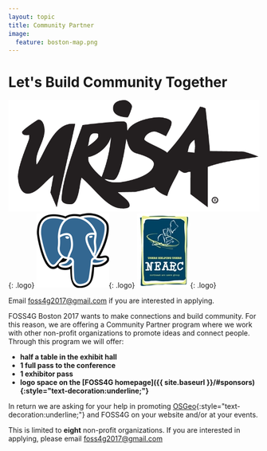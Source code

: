 ```yaml
---
layout: topic
title: Community Partner
image:
  feature: boston-map.png
---
```


# Let's Build Community Together

![URISA Logo](../images/partner_urisa_web.png){: .logo} ![PostgreSQL Logo](../images/partner_postgres_web.png){: .logo} ![NEARC Logo](../images/partner_nearc_web.jpg){: .logo}

Email <a style="text-decoration:underline;" href="mailto:foss4g2017@gmail.com">foss4g2017@gmail.com</a> if you are interested in applying.

FOSS4G Boston 2017 wants to make connections and build community. For this reason, we are offering a Community Partner program where we work with other non-profit organizations to promote ideas and connect people. Through this program we will offer:

- **half a table in the exhibit hall**
- **1 full pass to the conference**
- **1 exhibitor pass**
- **logo space on the [FOSS4G homepage]({{ site.baseurl }}/#sponsors){:style="text-decoration:underline;"}**

 In return we are asking for your help in promoting [OSGeo](../about/#about-osgeo){:style="text-decoration:underline;"} and FOSS4G on your website and/or at your events.

This is limited to **eight** non-profit organizations. If you are interested in applying, please email <a style="text-decoration:underline;" href="mailto:foss4g2017@gmail.com">foss4g2017@gmail.com</a>
